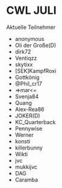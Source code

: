 # CWL JULI
Aktuelle Teilnehmer

- anonymous
- Oli der Große(D)
- dirk72
- Ventiqzz
- skytixx
- [SEK]KampfRoxi
- Gottkönig
- @Phil_cr17
- =>mar<=
- Svenja84
- Quang
- Alex-Rea86
- JOKER(D)
- KC_Quarterback
- Pennywise
- Werner
- konsti
- killerbunny
- Wikti
- jvc
- mukkijvc
- DAG
- Caramba

